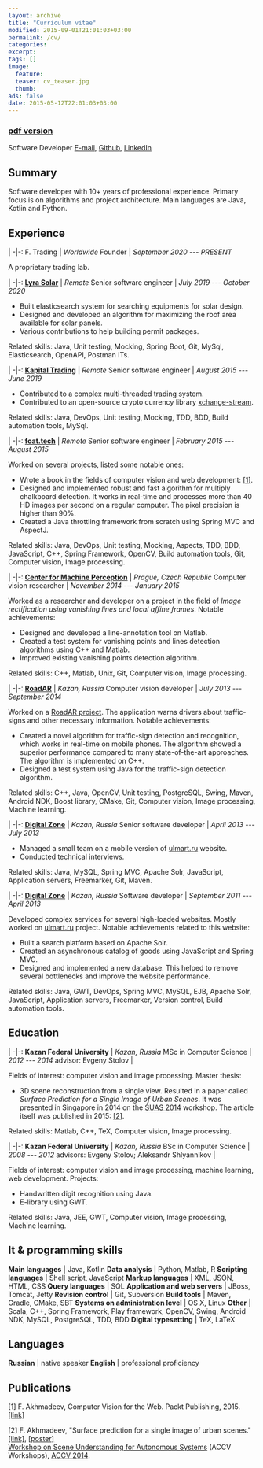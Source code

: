 ```yaml
---
layout: archive
title: "Curriculum vitae"
modified: 2015-09-01T21:01:03+03:00
permalink: /cv/
categories:
excerpt:
tags: []
image:
  feature:
  teaser: cv_teaser.jpg
  thumb:
ads: false
date: 2015-05-12T22:01:03+03:00
---
```


### [pdf version](/cv.pdf)

Software Developer
[E-mail], [Github], [LinkedIn]

## Summary
Software developer with 10+ years of professional experience. Primary focus is on algorithms and project architecture. Main languages are Java, Kotlin and Python.

## Experience

|
-|-:
F. Trading | *Worldwide*
Founder    | *September 2020 --- PRESENT*

A proprietary trading lab.


|
-|-:
**[Lyra Solar]**         | *Remote*
Senior software engineer | *July 2019 --- October 2020*

* Built elasticsearch system for searching equipments for solar design.
* Designed and developed an algorithm for maximizing the roof area available for solar panels.
* Various contributions to help building permit packages.

Related skills: Java, Unit testing, Mocking, Spring Boot, Git, MySql, Elasticsearch, OpenAPI, Postman ITs.

|
-|-:
**[Kapital Trading]**    | *Remote*
Senior software engineer | *August 2015 --- June 2019*

* Contributed to a complex multi-threaded trading system. 
* Contributed to an open-source crypto currency library [xchange-stream](https://github.com/bitrich-info/xchange-stream).

Related skills: Java, DevOps, Unit testing, Mocking, TDD, BDD, Build automation tools, MySql.

|
-|-:
**[foat.tech]**            | *Remote*
Senior software engineer | *February 2015 --- August 2015*

Worked on several projects, listed some notable ones:

* Wrote a book in the fields of computer vision and web development: [[1]](#publications).
* Designed and implemented robust and fast algorithm for multiply chalkboard detection. It works in real-time and processes more than 40 HD images per second on a regular computer. The pixel precision is higher than 90%.
* Created a Java throttling framework from scratch using Spring MVC and AspectJ.

Related skills: Java, DevOps, Unit testing, Mocking, Aspects, TDD, BDD, JavaScript, C++, Spring Framework, OpenCV, Build automation tools, Git, Computer vision, Image processing.

|
-|-:
**[Center for Machine Perception]** | *Prague, Czech Republic*
Computer vision researcher          | *November 2014 --- January 2015*

Worked as a researcher and developer on a project in the field of *Image rectification using vanishing lines and local affine frames*. Notable achievements:

* Designed and developed a line-annotation tool on Matlab.
* Created a test system for vanishing points and lines detection algorithms using C++ and Matlab.
* Improved existing vanishing points detection algorithm.

Related skills: C++, Matlab, Unix, Git, Computer vision, Image processing.

|
-|-:
**[RoadAR]**              | *Kazan, Russia*
Computer vision developer | *July 2013 --- September 2014*

Worked on a [RoadAR project](https://play.google.com/store/apps/details?id=ru.roadar.android). The application warns drivers about traffic-signs and other necessary information. Notable achievements:

* Created a novel algorithm for traffic-sign detection and recognition, which works in real-time on mobile phones. The algorithm showed a superior performance compared to many state-of-the-art approaches. The algorithm is implemented on C++.
* Designed a test system using Java for the traffic-sign detection algorithm.

Related skills: C++, Java, OpenCV, Unit testing, PostgreSQL, Swing, Maven, Android NDK, Boost library, CMake, Git, Computer vision, Image processing, Machine learning.

|
-|-:
**[Digital Zone]**        | *Kazan, Russia*
Senior software developer | *April 2013 --- July 2013*

* Managed a small team on a mobile version of [ulmart.ru](https://ulmart.ru) website.
* Conducted technical interviews.
      
Related skills: Java, MySQL, Spring MVC, Apache Solr, JavaScript, Application servers, Freemarker, Git, Maven.

|
-|-:
**[Digital Zone]** | *Kazan, Russia*
Software developer | *September 2011 --- April 2013*

Developed complex services for several high-loaded websites. Mostly worked on [ulmart.ru](https://www.ulmart.ru) project. Notable achievements related to this website:
          
* Built a search platform based on Apache Solr.
* Created an asynchronous catalog of goods using JavaScript and Spring MVC.
* Designed and implemented a new database. This helped to remove several bottlenecks and improve the website performance.

Related skills: Java, GWT, DevOps, Spring MVC, MySQL, EJB, Apache Solr, JavaScript, Application servers, Freemarker, Version control, Build automation tools.

## Education

|
-|-:
**Kazan Federal University** | *Kazan, Russia*
MSc in Computer Science      | *2012 --- 2014*
advisor: Evgeny Stolov       |

Fields of interest: computer vision and image processing. Master thesis:
      
* 3D scene reconstruction from a single view. Resulted in a paper called *Surface Prediction for a Single Image of Urban Scenes*. It was presented in Singapore in 2014 on the [SUAS 2014](http://www.cvc.uab.es/adas/suas2014/) workshop. The article itself was published in 2015: [[2]](#publications).
      
Related skills: Matlab, C++, TeX, Computer vision, Image processing.

|
-|-:
**Kazan Federal University**                          | *Kazan, Russia*
BSc in Computer Science                               | *2008 --- 2012*
advisors: Evgeny Stolov; Aleksandr Shlyannikov       |
  
Fields of interest: computer vision and image processing, machine learning, web development. Projects: 

* Handwritten digit recognition using Java.
* E-library using GWT.

Related skills: Java, JEE, GWT, Computer vision, Image processing, Machine learning.

## It & programming skills

**Main languages**                  | Java, Kotlin
**Data analysis**                   | Python, Matlab, R
**Scripting languages**             | Shell script, JavaScript
**Markup languages**                | XML, JSON, HTML, CSS
**Query languages**                 | SQL
**Application and web servers**     | JBoss, Tomcat, Jetty
**Revision control**                | Git, Subversion
**Build tools**                     | Maven, Gradle, CMake, SBT
**Systems on administration level** | OS X, Linux
**Other**                           | Scala, C++, Spring Framework, Play framework, OpenCV, Swing, Android NDK, MySQL, PostgreSQL, TDD, BDD
**Digital typesetting**             | TeX, LaTeX

## Languages

**Russian** | native speaker
**English** | professional proficiency

## Publications
[1] F. Akhmadeev, Computer Vision for the Web. Packt Publishing, 2015. [[link]](https://www.packtpub.com/web-development/computer-vision-web)

[2] F. Akhmadeev, "Surface prediction for a single image of urban scenes." [[link]](http://dx.doi.org/10.1007/978-3-319-16628-5_27), [[poster]](/content/surface-prediction/poster.pdf)  
[Workshop on Scene Understanding for Autonomous Systems](http://www.cvc.uab.es/adas/suas2014/) (ACCV Workshops), [ACCV 2014](http://www.accv2014.org).

[E-mail]: mailto:info@foat.tech
[Github]: https://github.com/foat
[LinkedIn]: https://linkedin.com/in/akhmadeevfoat

[foat.tech]: http://foat.tech
[Lyra Solar]: https://lyrasolar.com
[Kapital Trading]: https://www.kapitaltrading.com
[Center for Machine Perception]: http://cmp.felk.cvut.cz
[RoadAR]: http://roadar.ru
[Digital Zone]: http://dz.ru
